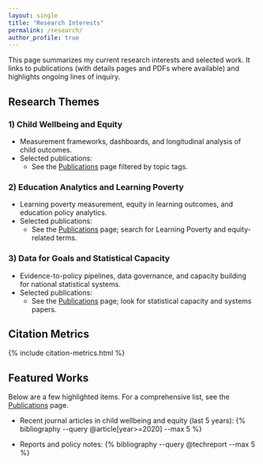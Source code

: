 ```yaml
---
layout: single
title: "Research Interests"
permalink: /research/
author_profile: true
---
```


This page summarizes my current research interests and selected work. It links to publications (with details pages and PDFs where available) and highlights ongoing lines of inquiry.

## Research Themes

### 1) Child Wellbeing and Equity

- Measurement frameworks, dashboards, and longitudinal analysis of child outcomes.
- Selected publications:
  - See the [Publications](/publications/) page filtered by topic tags.

### 2) Education Analytics and Learning Poverty

- Learning poverty measurement, equity in learning outcomes, and education policy analytics.
- Selected publications:
  - See the [Publications](/publications/) page; search for Learning Poverty and equity-related terms.

### 3) Data for Goals and Statistical Capacity

- Evidence-to-policy pipelines, data governance, and capacity building for national statistical systems.
- Selected publications:
  - See the [Publications](/publications/) page; look for statistical capacity and systems papers.

## Citation Metrics

{% include citation-metrics.html %}

## Featured Works

Below are a few highlighted items. For a comprehensive list, see the [Publications](/publications/) page.

- Recent journal articles in child wellbeing and equity (last 5 years):
  {% bibliography --query @article[year>=2020] --max 5 %}

- Reports and policy notes:
  {% bibliography --query @techreport --max 5 %}
